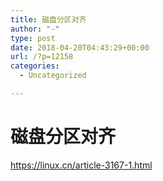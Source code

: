 ```yaml
---
title: 磁盘分区对齐
author: "-"
type: post
date: 2018-04-20T04:43:29+00:00
url: /?p=12158
categories:
  - Uncategorized

---
```

# 磁盘分区对齐
https://linux.cn/article-3167-1.html